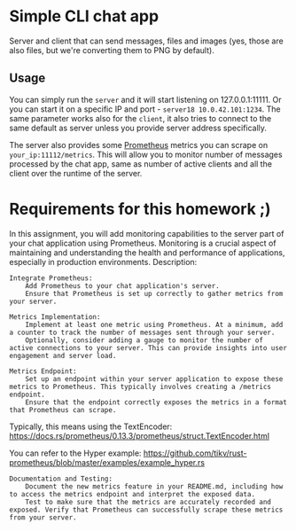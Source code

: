 # Simple CLI chat app

Server and client that can send messages, files and images (yes, those are also files, but we're converting them to PNG by default).

## Usage
You can simply run the `server` and it will start listening on 127.0.0.1:11111. Or you can start it on a specific IP and port - `server18 10.0.42.101:1234`. The same parameter works also for the `client`, it also tries to connect to the same default as server unless you provide server address specifically.

The server also provides some [Prometheus](https://prometheus.io/) metrics you can scrape on `your_ip:11112/metrics`. This will allow you to monitor number of messages processed by the chat app, same as number of active clients and all the client over the runtime of the server.

# Requirements for this homework ;)

In this assignment, you will add monitoring capabilities to the server part of your chat application using Prometheus. Monitoring is a crucial aspect of maintaining and understanding the health and performance of applications, especially in production environments.
Description:

    Integrate Prometheus:
        Add Prometheus to your chat application's server.
        Ensure that Prometheus is set up correctly to gather metrics from your server.

    Metrics Implementation:
        Implement at least one metric using Prometheus. At a minimum, add a counter to track the number of messages sent through your server.
        Optionally, consider adding a gauge to monitor the number of active connections to your server. This can provide insights into user engagement and server load.

    Metrics Endpoint:
        Set up an endpoint within your server application to expose these metrics to Prometheus. This typically involves creating a /metrics endpoint.
        Ensure that the endpoint correctly exposes the metrics in a format that Prometheus can scrape.

Typically, this means using the TextEncoder: https://docs.rs/prometheus/0.13.3/prometheus/struct.TextEncoder.html

You can refer to the Hyper example: https://github.com/tikv/rust-prometheus/blob/master/examples/example_hyper.rs

    Documentation and Testing:
        Document the new metrics feature in your README.md, including how to access the metrics endpoint and interpret the exposed data.
        Test to make sure that the metrics are accurately recorded and exposed. Verify that Prometheus can successfully scrape these metrics from your server.
